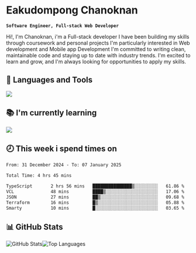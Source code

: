 # Eakudompong Chanoknan

**`Software Engineer, Full-stack Web Developer`**

<p>Hi!, I'm Chanoknan, i'm a Full-stack developer I have been building my skills
through coursework and personal projects I'm particularly interested in Web development
and Mobile app Development I'm committed to writing clean, maintainable
code and staying up to date with industry trends. I'm excited to learn
and grow, and I'm always looking for opportunities to apply my skills.</p>

## 🔧 Languages and Tools

  <a href="https://skillicons.dev">
    <img src="https://skillicons.dev/icons?i=typescript,javascript,html,css,php,java,python,laravel,nodejs,mongodb,react,nextjs,tailwind,mysql,planetscale,postgres,firebase&perline=9" />
  </a>
  
## 📚 I'm currently learning
  <a href="https://skillicons.dev">
    <img src="https://skillicons.dev/icons?i=go,rust,kotlin,androidstudio,graphql,docker,kubernetes,gcp,aws" />
  </a>

## 🕗 This week i spend times on

<!--START_SECTION:waka-->

```txt
From: 31 December 2024 - To: 07 January 2025

Total Time: 4 hrs 45 mins

TypeScript       2 hrs 56 mins   ███████████████▒░░░░░░░░░   61.86 %
VCL              48 mins         ████▒░░░░░░░░░░░░░░░░░░░░   17.06 %
JSON             27 mins         ██▒░░░░░░░░░░░░░░░░░░░░░░   09.68 %
Terraform        16 mins         █▒░░░░░░░░░░░░░░░░░░░░░░░   05.88 %
Smarty           10 mins         █░░░░░░░░░░░░░░░░░░░░░░░░   03.65 %
```

<!--END_SECTION:waka-->

## 📊 GitHub Stats

<p style="display: flex">
  <img alt="GitHub Stats" src="https://github-readme-stats.vercel.app/api?username=EC-9624&show_icons=true&theme=gruvbox&count_private=true"/>
  <img alt="Top Languages" src="https://github-readme-stats.vercel.app/api/top-langs/?username=EC-9624&layout=compact&theme=gruvbox" />  
</p>
